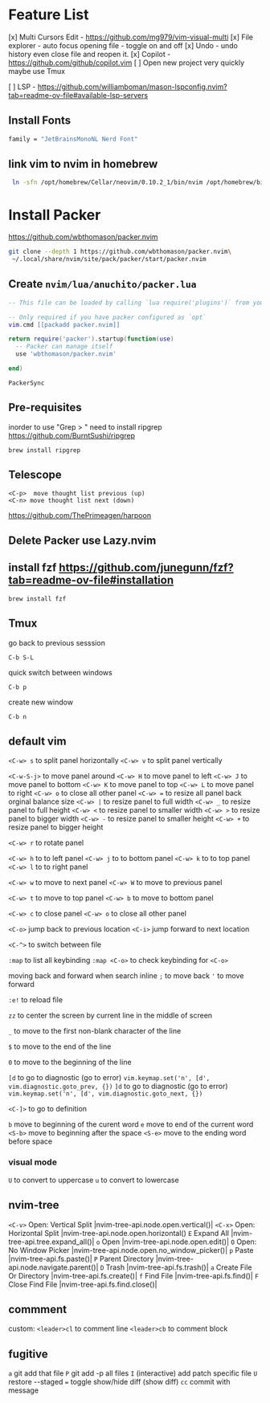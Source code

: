 # Feature List

[x] Multi Cursors Edit
    - https://github.com/mg979/vim-visual-multi
[x] File explorer
    - auto focus opening file
    - toggle on and off
[x] Undo
    - undo history even close file and reopen it.
[x] Copilot
    - https://github.com/github/copilot.vim
[ ] Open new project very quickly maybe use Tmux

[ ] LSP
    - https://github.com/williamboman/mason-lspconfig.nvim?tab=readme-ov-file#available-lsp-servers
## Install Fonts

```sh
family = "JetBrainsMonoNL Nerd Font"
```

## link vim to nvim in homebrew

```sh
 ln -sfn /opt/homebrew/Cellar/neovim/0.10.2_1/bin/nvim /opt/homebrew/bin/vim
```

# Install Packer

https://github.com/wbthomason/packer.nvim

```sh
git clone --depth 1 https://github.com/wbthomason/packer.nvim\
 ~/.local/share/nvim/site/pack/packer/start/packer.nvim
```

## Create `nvim/lua/anuchito/packer.lua`

```lua
-- This file can be loaded by calling `lua require('plugins')` from your init.vim

-- Only required if you have packer configured as `opt`
vim.cmd [[packadd packer.nvim]]

return require('packer').startup(function(use)
  -- Packer can manage itself
  use 'wbthomason/packer.nvim'

end)
```


```vim
PackerSync
```

## Pre-requisites
inorder to use "Grep > " need to install ripgrep
https://github.com/BurntSushi/ripgrep

```
brew install ripgrep
```


## Telescope

```command
<C-p>  move thought list previous (up)
<C-n> move thought list next (down)
```

https://github.com/ThePrimeagen/harpoon



## Delete Packer use Lazy.nvim

## install fzf https://github.com/junegunn/fzf?tab=readme-ov-file#installation
```
brew install fzf
```

## Tmux

go back to previous sesssion
```
C-b S-L
```

quick switch between windows
```
C-b p
```

create new window
```
C-b n
```

## default vim

`<C-w> s` to split panel horizontally
`<C-w> v` to split panel vertically

`<C-w-S-j>` to move panel around
`<C-w> H` to move panel to left
`<C-w> J` to move panel to bottom
`<C-w> K` to move panel to top
`<C-w> L` to move panel to right
`<C-w> o` to close all other panel
`<C-w> =` to resize all panel back orginal balance size
`<C-w> |` to resize panel to full width
`<C-w> _` to resize panel to full height
`<C-w> <` to resize panel to smaller width
`<C-w> >` to resize panel to bigger width
`<C-w> -` to resize panel to smaller height
`<C-w> +` to resize panel to bigger height

`<C-w> r` to rotate panel


`<C-w> h` to  to left panel
`<C-w> j` to  to bottom panel
`<C-w> k` to  to top panel
`<C-w> l` to  to right panel

`<C-w> w` to move to next panel
`<C-w> W` to move to previous panel

`<C-w> t` to move to top panel
`<C-w> b` to move to bottom panel

`<C-w> c` to close panel
`<C-w> o` to close all other panel

`<C-o>` jump back to previous location
`<C-i>` jump forward to next location

`<C-^>` to switch between file


`:map` to list all keybinding
`:map <C-o>` to check keybinding for `<C-o>`

moving back and forward when search inline
`;` to move back
`'` to move forward

`:e!` to reload file

`zz` to center the screen by current line in the middle of screen

`_` to move to the first non-blank character of the line

`$` to move to the end of the line

`0` to move to the beginning of the line

`[d` to go to diagnostic (go to error) `vim.keymap.set('n', [d', vim.diagnostic.goto_prev, {})`
`]d` to go to diagnostic (go to error) `vim.keymap.set('n', [d', vim.diagnostic.goto_next, {})`

`<C-]>` to go to definition


`b` move to beginning of the curent word
`e` move to end of the current word
`<S-b>` move to beginning after the space
`<S-e>` move to the ending word before space

### visual mode
`U` to convert to uppercase
`u` to convert to lowercase

## nvim-tree

`<C-v>`           Open: Vertical Split       |nvim-tree-api.node.open.vertical()|
`<C-x>`           Open: Horizontal Split     |nvim-tree-api.node.open.horizontal()
`E`               Expand All                 |nvim-tree-api.tree.expand_all()|
`o`               Open                       |nvim-tree-api.node.open.edit()|
`O`               Open: No Window Picker     |nvim-tree-api.node.open.no_window_picker()|
`p`               Paste                      |nvim-tree-api.fs.paste()|
`P`               Parent Directory           |nvim-tree-api.node.navigate.parent()|
`D`               Trash                      |nvim-tree-api.fs.trash()|
`a`               Create File Or Directory   |nvim-tree-api.fs.create()|
`f`               Find File                  |nvim-tree-api.fs.find()|
`F`               Close Find File            |nvim-tree-api.fs.find.close()|

## commment

custom:
`<leader>cl` to comment line
`<leader>cb` to comment block


## fugitive

`a` git add that file
`P` git add -p all files
`I` (interactive) add patch specific file
`U` restore --staged
`=` toggle show/hide diff (show diff)
`cc` commit with message
